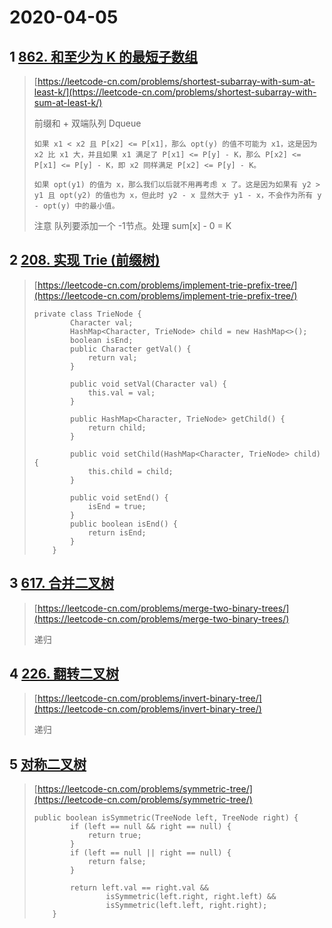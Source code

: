 # 2020-04-05

## 1 [862. 和至少为 K 的最短子数组](https://leetcode-cn.com/problems/shortest-subarray-with-sum-at-least-k/)

> [https://leetcode-cn.com/problems/shortest-subarray-with-sum-at-least-k/](https://leetcode-cn.com/problems/shortest-subarray-with-sum-at-least-k/)
>
> 前缀和 + 双端队列 Dqueue
>
> ```
> 如果 x1 < x2 且 P[x2] <= P[x1]，那么 opt(y) 的值不可能为 x1，这是因为 x2 比 x1 大，并且如果 x1 满足了 P[x1] <= P[y] - K，那么 P[x2] <= P[x1] <= P[y] - K，即 x2 同样满足 P[x2] <= P[y] - K。
>
> 如果 opt(y1) 的值为 x，那么我们以后就不用再考虑 x 了。这是因为如果有 y2 > y1 且 opt(y2) 的值也为 x，但此时 y2 - x 显然大于 y1 - x，不会作为所有 y - opt(y) 中的最小值。
> ```
>
> 注意 队列要添加一个 -1节点。处理  sum\[x\] - 0 = K

## 2 [208. 实现 Trie \(前缀树\)](https://leetcode-cn.com/problems/implement-trie-prefix-tree/)

> [https://leetcode-cn.com/problems/implement-trie-prefix-tree/](https://leetcode-cn.com/problems/implement-trie-prefix-tree/)
>
> ```
> private class TrieNode {
>         Character val;
>         HashMap<Character, TrieNode> child = new HashMap<>();
>         boolean isEnd;
>         public Character getVal() {
>             return val;
>         }
>
>         public void setVal(Character val) {
>             this.val = val;
>         }
>
>         public HashMap<Character, TrieNode> getChild() {
>             return child;
>         }
>
>         public void setChild(HashMap<Character, TrieNode> child) {
>             this.child = child;
>         }
>
>         public void setEnd() {
>             isEnd = true;
>         }
>         public boolean isEnd() {
>             return isEnd;
>         }
>     }
> ```

## 3 [617. 合并二叉树](https://leetcode-cn.com/problems/merge-two-binary-trees/)

> [https://leetcode-cn.com/problems/merge-two-binary-trees/](https://leetcode-cn.com/problems/merge-two-binary-trees/)
>
> 递归

## 4 [226. 翻转二叉树](https://leetcode-cn.com/problems/invert-binary-tree/)

> [https://leetcode-cn.com/problems/invert-binary-tree/](https://leetcode-cn.com/problems/invert-binary-tree/)
>
> 递归

## 5 [对称二叉树](https://leetcode-cn.com/problems/symmetric-tree/)

> [https://leetcode-cn.com/problems/symmetric-tree/](https://leetcode-cn.com/problems/symmetric-tree/)
>
> ```
> public boolean isSymmetric(TreeNode left, TreeNode right) {
>         if (left == null && right == null) {
>             return true;
>         }
>         if (left == null || right == null) {
>             return false;
>         }
>
>         return left.val == right.val &&
>                 isSymmetric(left.right, right.left) &&
>                 isSymmetric(left.left, right.right);
>     }
> ```



